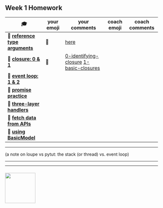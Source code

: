 ## Week 1 Homework

| :mortar_board: | your emoji | your comments | coach emoji | coach comments |
| --- | --- | --- | --- | --- |
| :egg: __[reference type arguments](./reference-type-args.md)__ |:green_heart: | [here](https://github.com/hakanErgin/javascript-3-homework/blob/reference-type-args/week-1/reference-type-args.md) | | |
| :egg: __[closure: 0 & 1](../exercises-closure)__ | :green_heart:|[0-identifying-closure](https://github.com/hakanErgin/javascript-3-homework/blob/exercises-closure/exercises-closure/0-identifying-closure.html) [1-basic-closures](https://github.com/hakanErgin/javascript-3-homework/blob/exercises-closure/exercises-closure/1-basic-closures.html) | | |
| :egg: __[event loop: 1 & 2](../exercises-event-loop)__ | | | | |
| :egg: __[promise practice](./promise-practice.md)__ | | | | | 
| :egg: __[three-layer handlers](./three-layer-handlers)__ | | | | |
| :hatching_chick: __[fetch data from APIs](./fetching-exercises)__ | | | | |
| :hatching_chick: __[using BasicModel](./using-BasicModel.html)__ | | | | |

---

(a note on loupe vs pytut: the stack (or thread) vs. event loop)

___
___
### <a href="https://hackyourfuture.be" target="_blank"><img src="https://pbs.twimg.com/profile_images/984474625009741824/Bs_qKx6-_400x400.jpg" width="100" height="100"></img></a>
